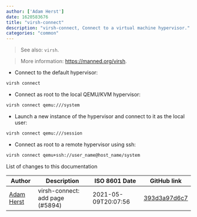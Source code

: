 ```yaml
---
author: ['Adam Herst']
date: 1620583676
title: "virsh-connect"
description: "virsh-connect, Connect to a virtual machine hypervisor."
categories: "common"
---
```

> See also: `virsh`.

> More information: <https://manned.org/virsh>.

- Connect to the default hypervisor:

```bash
virsh connect
```

- Connect as root to the local QEMU/KVM hypervisor:

```bash
virsh connect qemu:///system
```

- Launch a new instance of the hypervisor and connect to it as the local user:

```bash
virsh connect qemu:///session
```

- Connect as root to a remote hypervisor using ssh:

```bash
virsh connect qemu+ssh://user_name@host_name/system
```
List of changes to this documentation


Author | Description | ISO 8601 Date | GitHub link
------|-----|-----|-----
[Adam Herst](mailto:adamherst@adamherst.com) | virsh-connect: add page (#5894) | 2021-05-09T20:07:56 | [393d3a97d6c7](https://github.com/tldr-pages/tldr/commit/393d3a97d6c74235dac2b4b667c1504af4990d5f)

